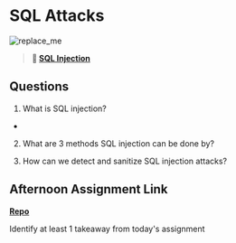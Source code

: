 # SQL Attacks


![replace_me](https://codeworks.blob.core.windows.net/public/assets/img/illustrations/placeholder.svg)

> **📖 [SQL Injection](https://codeworksacademy.com/fs-student-guide/resources/wk11/03-SQL-Injection)**

## Questions

1. What is SQL injection?
- 

2. What are 3 methods SQL injection can be done by?

3. How can we detect and sanitize SQL injection attacks?

## Afternoon Assignment Link

**[Repo](https://github.com/Lumine3449/<ASSIGNMENT_REPO>)**

Identify at least 1 takeaway from today's assignment
